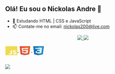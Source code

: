 ## Olá! Eu sou o Nickolas Andre 👋

- 🌱 Estudando HTML | CSS e JavaScript
- 📫 Contate-me no email: nickolas200@live.com

<div align="center">
  <a href="https://github.com/NickolasAndre">
  <img width="48%" src="https://github-readme-stats.vercel.app/api?username=NickolasAndre&show_icons=true&theme=dracula&include_all_commits=true&count_private=true"/>
  <img width="48%" src="https://github-readme-stats.vercel.app/api/top-langs/?username=NickolasAndre&layout=compact&langs_count=7&theme=dracula"/>
</div>
  
  <div style="display: inline_block"><br>
  <img align="center" alt="Nickolas-Js" height="30" width="40" src="https://raw.githubusercontent.com/devicons/devicon/master/icons/javascript/javascript-plain.svg">
  <img align="center" alt="Nickolas-HTML" height="30" width="40" src="https://raw.githubusercontent.com/devicons/devicon/master/icons/html5/html5-original.svg">
  <img align="center" alt="Nickolas-CSS" height="30" width="40" src="https://raw.githubusercontent.com/devicons/devicon/master/icons/css3/css3-original.svg">
</div>
  
  ##
  
  <div>
  <a href="https://www.linkedin.com/in/nickolasandre/" target="_blank"><img src="https://img.shields.io/badge/-LinkedIn-%230077B5?style=for-the-badge&logo=linkedin&logoColor=white" target="_blank"></a> 
  </div>
